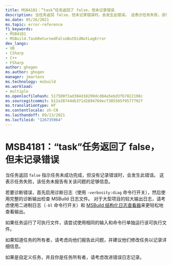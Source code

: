 ```yaml
---
title: MSB4181：“task”任务返回了 false，但未记录错误
description: 当任务返回 false，但未记录错误时，会发生此错误。 这表示任务失败，该任务未报告有关该问题的足够信息。
ms.date: 05/26/2021
ms.topic: error-reference
f1_keywords:
- MSB4181
- MSBuild.TaskReturnedFalseButDidNotLogError
dev_langs:
- VB
- CSharp
- C++
- FSharp
author: ghogen
ms.author: ghogen
manager: jmartens
ms.technology: msbuild
ms.workload:
- multiple
ms.openlocfilehash: 517500f3ad384d18299dcd84a5ebd3fb7022198c
ms.sourcegitcommit: b12a38744db371d2894769ecf305585f9577792f
ms.translationtype: HT
ms.contentlocale: zh-CN
ms.lasthandoff: 09/13/2021
ms.locfileid: "126735964"
---
```

# <a name="msb4181-the-task-task-returned-false-but-did-not-log-an-error"></a>MSB4181：“task”任务返回了 false，但未记录错误

当任务返回 `false` 指示任务未成功完成，但没有记录错误时，会发生此错误。 这表示任务失败，该任务未报告有关该问题的足够信息。  

若要诊断错误，首先启用诊断日志（使用 `-verbosity:diag` 命令行开关），然后使用完整的诊断输出检查 MSBuild 日志文件。 对于大型项目的较大输出日志，请考虑使用二进制日志（`-bl` 命令行开关）和 [MSBuild 结构化日志查看器](https://msbuildlog.com/)来更轻松地查看输出。

如果任务运行了可执行文件，请尝试使用相同的输入和命令行单独运行该可执行文件。

如果知道任务的所有者，请考虑向他们报告此问题，并建议他们修改任务以记录详细信息。

如果是自定义任务，并且你是任务所有者，请考虑改进错误日志记录。
